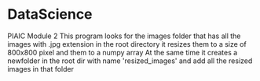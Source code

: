 # DataScience
PIAIC Module 2
This program looks for the images folder that has all the images with .jpg extension in the root directory
it resizes them to a size of 800x800 pixel and them to a numpy array
At the same time it creates a newfolder in the root dir with name 'resized_images' and add all the resized images in that folder
